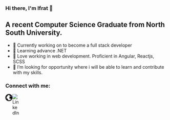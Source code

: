 ### Hi there, I'm Ifrat 👋

## A recent Computer Science Graduate from North South University.

- 🔭 Currently working on to become a full stack developer
- 🌱 Learning advance .NET 
- :blue_heart: Love working in web development. Proficient in Angular, Reactjs, SCSS
- 👯 I’m looking for opportunity where i will be able to learn and contribute with my skills.


### Connect with me:

[<img align="left" alt="" width="22px" src="https://raw.githubusercontent.com/iconic/open-iconic/master/svg/globe.svg" />][website]
[<img align="left" alt="LinkedIn" width="22px" src="https://cdn.jsdelivr.net/npm/simple-icons@v3/icons/linkedin.svg" />][linkedin]

<br />





[website]: https://ifratmitul.netlify.app/
[linkedin]: https://www.linkedin.com/in/iifrat-mitul/
